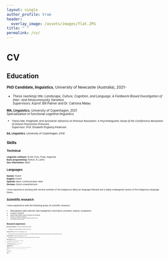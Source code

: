 ```yaml
---
layout: single
author_profile: true
header:
  overlay_image: /assets/images/flat.JPG
title: " "
permalink: /cv/
---
```


# CV

## Education

<small> **PhD Candidate, linguistics**, University of Newcastle (Australia), 2021-  

* <small> Thesis (working) title: *Landscape, Culture, Cognition, and Language: A Fieldwork-Based Investigation of Inter- and Intracommunity Variation*   
Supervisors: A/prof. Bill Palmer and Dr. Catriona Malau </small>

<small> **MA, Linguistics**, University of Copenhagen, 2021    
Specialization in functional cognitive linguistics  

* <small> Thesis title: *Pragmatic and Synctactic Influence on Pronoun Resolution: A Psycholinguistic Study of the Coreference Resolution of Danish Possessive Pronouns*  
Supervisor: Prof. Elisabeth Engberg-Pedersen </small>

<small> **BA, Linguistics**, University of Copenhagen, 2018  

## Skills

### Technical

<small>**Linguistic software:** ELAN, FLEx, Praat, AegisSub </small>  
<small>**Basic programming:** Python, R, LaTeX </small>  
<small>**Geo-information:** QGIS</small>  

### Languages

<small>**Danish:**	Fluent</small>  
<small>**English:**	Fluent</small>  
<small>**Spanish:**	Basic communication skills</small>  
<small>**German:**	Good comprehension</small>  

<small>I have experience working with several varieties of the Indigenous Mexican language Nahuatl and a highly endangered variety of the Indigenous language Otomí.</small>

### Scientific research

<small> I have experience with the following areas of scientific research:
* <small> Data pipelines (data collection, data management, transcription, annotation, analysis, visualisation)
* <small> Linguistic Fieldwork
* <small> Experimental design (mouse-tracking, eye-tracking)
* <small> Production of elicitation materials
* <small> Instructing team members in specialised software and data collection
* <small> Public presentation, academic publication

## Research experience

<small> **Research Assistant**, University of Newcastle, 2022  

* <small> Managing and compiling database of nordic crime fiction. </small>

<small> **Research Intern**, University of Copenhagen, 2020  

* <small> Researching linguistic and cognitive preferences regarding the use of different orientational systems in two varieties of Nahuatl as part of the Nahuatl Space Project. </small>

<small> **Student assistant**, IT-university of Copenhagen, 2018-2020  

* <small> Annotating linguistic material for a Danish treebank project, and I writing annotation guidelines for future annotators. </small>

<small> **Student Assistant**, MIRSK, 2018  

* <small> Annotating linguistic data for automatic speech-processing software. </small>

<small> **Student Assistant**, University of Copenhagen, 2017  

* <small> Collecting and processing data for a project on the vocabulary of 5th graders. </small>

<small> **Research Assistant**, Linguistic Fieldwork, 2017  

* <small> Documentation of the highly endangered language Acazulco Otomí in Mexico. </small>

## Teaching experience

<small> **Sprogliga**, 2017-2019  

* <small> I have been responsible for teaching general linguistics and problem solving to Danish high schoolers to prepare them for participation in the IOL (International Linguistics Olympiad). </small>

<small> **TalentCampDK**, 2016-2019  
* <small> I have been responsible for planning and teaching various courses in a broad range of linguistic subjects. TalentCampDK is an educational offer for gifted 7-9th grade students. </small>

## Grants

<small> **Frøken Maria Månssons legat**, 2020
* <small> Travel grant to fund fieldwork in Mexico (10.000 DKK)

<small> **Københavns Universitets Internationaliseringsstipendium**, 2017
* <small> Travel grant for exchange studies at University of California (8.000 DKK), not utilised

## Professional memberships

<small> **Australian Linguistics Society,** 2021-

<small> **The Linguistic Circle of Copenhagen,** 2015-

<small> **The Society for the Study of the Indigenous Languages of the Americas,** 2020-2021

## Posts of responsibility

<small> **Member of quota 2-admission committee, Linguistics,** University of Copenhagen, 2020

<small> **Team Leader for the Danish IOL (International Linguistics Olympiad) team,** 2017-2020

<small> **Member of committee, the Linguistic Circle of Copenhagen,** 2016-2020

<small> **Member of organising committee, Sprogvidenskabelig Studenterkonference,** 2016-2020

<small> **Chairman, linguistic Student Council, University of Copenhagen,** 2016-2019
